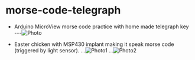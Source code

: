 # morse-code-telegraph
* Arduino MicroView morse code practice with home made telegraph key 
---![Photo](https://github.com/magnetohack/morse-code-telegraph/edit/main/images/easter_egg_telegraph.jpg)

* Easter chicken with MSP430 implant making it speak morse code (triggered by light sensor). 
...![Photo1](https://github.com/magnetohack/morse-code-telegraph/edit/main/images/morse-speaking-chicken.jpg)
...![Photo2](https://github.com/magnetohack/morse-code-telegraph/edit/main/images/morse-implant.jpg)

